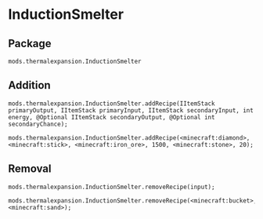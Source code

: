 # InductionSmelter

## Package
`mods.thermalexpansion.InductionSmelter`

## Addition

```
mods.thermalexpansion.InductionSmelter.addRecipe(IItemStack primaryOutput, IItemStack primaryInput, IItemStack secondaryInput, int energy, @Optional IItemStack secondaryOutput, @Optional int secondaryChance);

mods.thermalexpansion.InductionSmelter.addRecipe(<minecraft:diamond>, <minecraft:stick>, <minecraft:iron_ore>, 1500, <minecraft:stone>, 20);
```

## Removal

```
mods.thermalexpansion.InductionSmelter.removeRecipe(input);

mods.thermalexpansion.InductionSmelter.removeRecipe(<minecraft:bucket>, <minecraft:sand>);
```